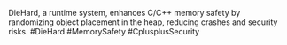DieHard, a runtime system, enhances C/C++ memory safety by randomizing object placement in the heap, reducing crashes and security risks. #DieHard #MemorySafety #CplusplusSecurity
